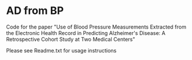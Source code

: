 # AD from BP

Code for the paper "Use of Blood Pressure Measurements Extracted from the Electronic Health Record in Predicting Alzheimer's Disease: A Retrospective Cohort Study at Two Medical Centers"

Please see Readme.txt for usage instructions
